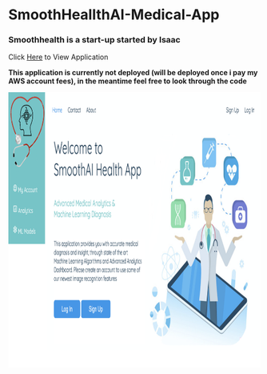 # SmoothHeallthAI-Medical-App

### Smoothhealth is a start-up started by Isaac

Click [Here](http://54.202.56.3:8000/) to View Application

**This application is currently not deployed (will be deployed once i pay my AWS account fees), in the meantime feel free to look through the code**

<img src="https://github.com/isaacbull/smoothhealth-AI-app/blob/main/app/static/img/smoothhealthapp.png" width="950" height="550">

